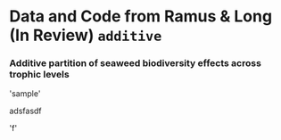 # Data and Code from Ramus & Long (In Review) `additive`
### Additive partition of seaweed biodiversity effects across trophic levels

'sample'

adsfasdf

'f'


